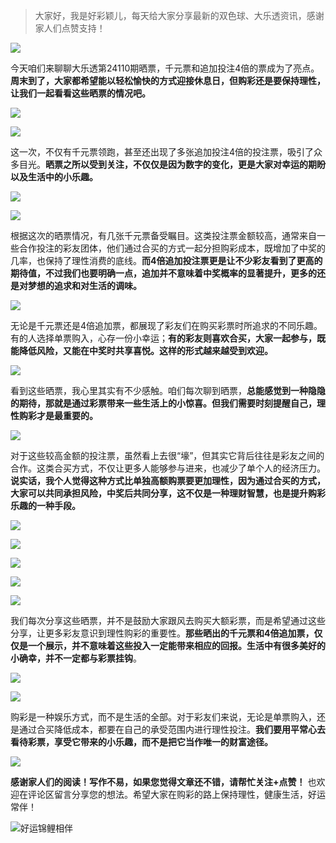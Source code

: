> 大家好，我是好彩颖儿，每天给大家分享最新的双色球、大乐透资讯，感谢家人们点赞支持！

![](https://cdn.jsdelivr.net/gh/wangwenjie1314/PicCDN/2024-7-12/1720763627240-image.png)


今天咱们来聊聊大乐透第24110期晒票，千元票和追加投注4倍的票成为了亮点。**周末到了，大家都希望能以轻松愉快的方式迎接休息日，但购彩还是要保持理性，让我们一起看看这些晒票的情况吧。**

![](https://cdn.jsdelivr.net/gh/wangwenjie1314/PicCDN/2024-9-20/1726788042513-image.png)

![](https://cdn.jsdelivr.net/gh/wangwenjie1314/PicCDN/2024-9-20/1726788055555-image.png)


这一次，不仅有千元票领跑，甚至还出现了多张追加投注4倍的投注票，吸引了众多目光。**晒票之所以受到关注，不仅仅是因为数字的变化，更是大家对幸运的期盼以及生活中的小乐趣。**

![](https://cdn.jsdelivr.net/gh/wangwenjie1314/PicCDN/2024-9-20/1726788070464-image.png)

![](https://cdn.jsdelivr.net/gh/wangwenjie1314/PicCDN/2024-9-20/1726788084326-image.png)


根据这次的晒票情况，有几张千元票备受瞩目。这类投注票金额较高，通常来自一些合作投注的彩友团体，他们通过合买的方式一起分担购彩成本，既增加了中奖的几率，也保持了理性消费的底线。**而4倍追加投注票更是让不少彩友看到了更高的期待值，不过我们也要明确一点，追加并不意味着中奖概率的显著提升，更多的还是对梦想的追求和对生活的调味。**

![](https://cdn.jsdelivr.net/gh/wangwenjie1314/PicCDN/2024-9-20/1726788214142-image.png)


无论是千元票还是4倍追加票，都展现了彩友们在购买彩票时所追求的不同乐趣。有的人选择单票购入，心存一份小幸运；**有的彩友则喜欢合买，大家一起参与，既能降低风险，又能在中奖时共享喜悦。这样的形式越来越受到欢迎。**


![](https://cdn.jsdelivr.net/gh/wangwenjie1314/PicCDN/2024-9-20/1726819831476-image.png)


看到这些晒票，我心里其实有不少感触。咱们每次聊到晒票，**总能感觉到一种隐隐的期待，那就是通过彩票带来一些生活上的小惊喜。但我们需要时刻提醒自己，理性购彩才是最重要的。**


![](https://cdn.jsdelivr.net/gh/wangwenjie1314/PicCDN/2024-9-20/1726819839972-image.png)


对于这些较高金额的投注票，虽然看上去很“壕”，但其实它背后往往是彩友之间的合作。这类合买方式，不仅让更多人能够参与进来，也减少了单个人的经济压力。**说实话，我个人觉得这种方式比单独高额购票要更加理性，因为通过合买的方式，大家可以共同承担风险，中奖后共同分享，这不仅是一种理财智慧，也是提升购彩乐趣的一种手段。**

![](https://cdn.jsdelivr.net/gh/wangwenjie1314/PicCDN/2024-9-20/1726819855417-image.png)

![](https://cdn.jsdelivr.net/gh/wangwenjie1314/PicCDN/2024-9-20/1726788469758-image.png)


![](https://cdn.jsdelivr.net/gh/wangwenjie1314/PicCDN/2024-9-20/1726788480457-image.png)

![](https://cdn.jsdelivr.net/gh/wangwenjie1314/PicCDN/2024-9-20/1726788305874-image.png)

![](https://cdn.jsdelivr.net/gh/wangwenjie1314/PicCDN/2024-9-20/1726788297640-image.png)


我们每次分享这些晒票，并不是鼓励大家跟风去购买大额彩票，而是希望通过这些分享，让更多彩友意识到理性购彩的重要性。**那些晒出的千元票和4倍追加票，仅仅是一个展示，并不意味着这些投入一定能带来相应的回报。生活中有很多美好的小确幸，并不一定都与彩票挂钩**。

![](https://cdn.jsdelivr.net/gh/wangwenjie1314/PicCDN/2024-9-20/1726819873466-image.png)

![](https://cdn.jsdelivr.net/gh/wangwenjie1314/PicCDN/2024-9-20/1726819865264-image.png)


购彩是一种娱乐方式，而不是生活的全部。对于彩友们来说，无论是单票购入，还是通过合买降低成本，都要在自己的承受范围内进行理性投注。**我们要用平常心去看待彩票，享受它带来的小乐趣，而不是把它当作唯一的财富途径。**


![](https://cdn.jsdelivr.net/gh/wangwenjie1314/PicCDN/2024-9-20/1726819848007-image.png)


**感谢家人们的阅读！写作不易，如果您觉得文章还不错，请帮忙关注+点赞！** 也欢迎在评论区留言分享您的想法。希望大家在购彩的路上保持理性，健康生活，好运常伴！


![好运锦鲤相伴](https://cdn.jsdelivr.net/gh/wangwenjie1314/PicCDN/2024-9-20/1726819916906-image.png)
